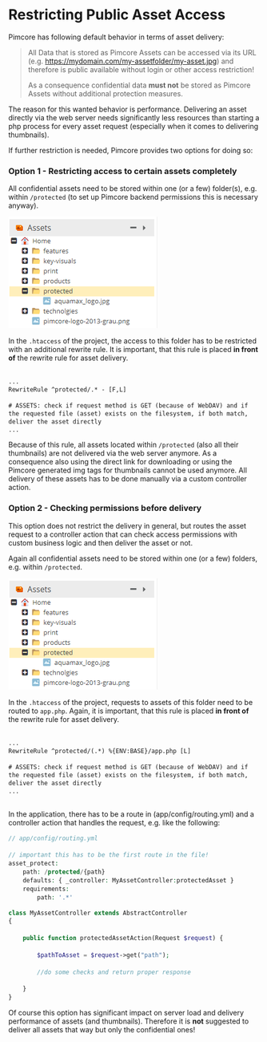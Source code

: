 # Restricting Public Asset Access

Pimcore has following default behavior in terms of asset delivery: 

> All Data that is stored as Pimcore Assets can be accessed via its URL (e.g. https://mydomain.com/my-assetfolder/my-asset.jpg) 
> and therefore is public available without login or other access restriction!
> 
> As a consequence confidential data **must not** be stored as Pimcore Assets without additional protection measures.

The reason for this wanted behavior is performance. Delivering an asset directly via the web server needs significantly 
less resources than starting a php process for every asset request (especially when it comes to delivering thumbnails).  


If further restriction is needed, Pimcore provides two options for doing so: 


### Option 1 - Restricting access to certain assets completely  

All confidential assets need to be stored within one (or a few) folder(s), e.g. within `/protected` (to set up Pimcore 
backend permissions this is necessary anyway). 

![Protected Folder](../img/asset-access-restriction.png)

In the `.htaccess` of the project, the access to this folder has to be restricted with an additional rewrite rule. It is
important, that this rule is placed **in front of** the rewrite rule for asset delivery. 

```.htaccess

...
RewriteRule ^protected/.* - [F,L]

# ASSETS: check if request method is GET (because of WebDAV) and if the requested file (asset) exists on the filesystem, if both match, deliver the asset directly
...

```

Because of this rule, all assets located within `/protected` (also all their thumbnails) are not delivered via the web 
server anymore. As a consequence also using the direct link for downloading or using the Pimcore generated img tags for 
thumbnails cannot be used anymore. All delivery of these assets has to be done manually via a custom controller action. 


### Option 2 - Checking permissions before delivery 

This option does not restrict the delivery in general, but routes the asset request to a controller action that can check 
access permissions with custom business logic and then deliver the asset or not. 

Again all confidential assets need to be stored within one (or a few) folders, e.g. within `/protected`. 

![Protected Folder](../img/asset-access-restriction.png)

In the `.htaccess` of the project, requests to assets of this folder need to be routed to `app.php`. Again, it is
important, that this rule is placed **in front of** the rewrite rule for asset delivery.

```.htaccess
 
...
RewriteRule ^protected/(.*) %{ENV:BASE}/app.php [L]

# ASSETS: check if request method is GET (because of WebDAV) and if the requested file (asset) exists on the filesystem, if both match, deliver the asset directly
...
 
```

In the application, there has to be a route in (app/config/routing.yml) and a controller action that handles the request, e.g. like the following:

```php
// app/config/routing.yml

// important this has to be the first route in the file!
asset_protect:
    path: /protected/{path}
    defaults: { _controller: MyAssetController:protectedAsset }
    requirements:
        path: '.*'

```


```php 
class MyAssetController extends AbstractController
{
 
    public function protectedAssetAction(Request $request) {
 
        $pathToAsset = $request->get("path");
 
        //do some checks and return proper response
 
    }
}
```

Of course this option has significant impact on server load and delivery performance of assets (and thumbnails). Therefore
it is **not** suggested to deliver all assets that way but only the confidential ones!  
